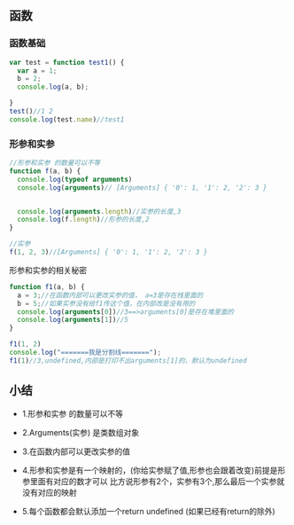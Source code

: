 ## 函数

### 函数基础

```javascript
var test = function test1() {
  var a = 1;
  b = 2;
  console.log(a, b);

}
test()//1 2
console.log(test.name)//test1

```

### 形参和实参

```javascript
//形参和实参 的数量可以不等
function f(a, b) {
  console.log(typeof arguments)
  console.log(arguments)// [Arguments] { '0': 1, '1': 2, '2': 3 }


  console.log(arguments.length)//实参的长度,3
  console.log(f.length)//形参的长度,2
}

//实参
f(1, 2, 3)//[Arguments] { '0': 1, '1': 2, '2': 3 }

```

形参和实参的相关秘密

```javascript
function f1(a, b) {
  a = 3;//在函数内部可以更改实参的值， a=3是存在栈里面的
  b = 5;//如果实参没有给f1传这个值，在内部改是没有用的
  console.log(arguments[0])//3==>arguments[0]是存在堆里面的
  console.log(arguments[1])//5
}

f1(1, 2)
console.log("=======我是分割线=======");
f1(1)//3,undefined,内部是打印不出arguments[1]的，默认为undefined

```

## 小结

* 1.形参和实参 的数量可以不等

* 2.Arguments(实参) 是类数组对象

* 3.在函数内部可以更改实参的值

* 4.形参和实参是有一个映射的，(你给实参赋了值,形参也会跟着改变)前提是形参里面有对应的数才可以 比方说形参有2个，实参有3个,那么最后一个实参就没有对应的映射

* 5.每个函数都会默认添加一个return undefined (如果已经有return的除外)